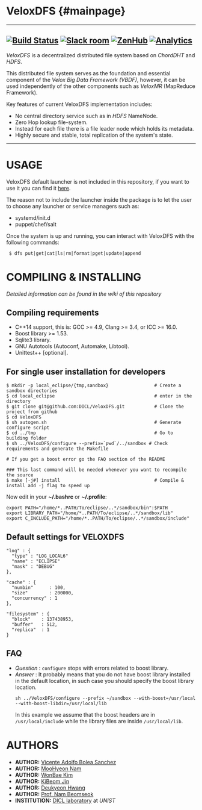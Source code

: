 VeloxDFS  {#mainpage}
========
---
[![Build Status](https://travis-ci.org/DICL/VeloxDFS.svg?branch=master)](https://travis-ci.org/DICL/VeloxDFS)
[![Slack room](https://img.shields.io/badge/slack-join-pink.svg)](https://dicl.slack.com/messages/general/)
[![ZenHub](https://raw.githubusercontent.com/ZenHubIO/support/master/zenhub-badge.png)](https://zenhub.com)
[![Analytics](https://ga-beacon.appspot.com/UA-87474237-1/veloxdfs)](https://github.com/DICL/VeloxDFS)
---

_VeloxDFS_ is a decentralized distributed file system based on _ChordDHT_ and _HDFS_.

This distributed file system serves as the foundation and essential component of the _Velox Big Data Framework (VBDF)_, 
however, it can be used independently of the other components such as _VeloxMR_ (MapReduce Framework).

Key features of current VeloxDFS implementation includes:
 - No central directory service such as in _HDFS_ NameNode.
 - Zero Hop lookup file-system.
 - Instead for each file there is a file leader node which holds its metadata.
 - Highly secure and stable, total replication of the system's state.

---

USAGE
=====
VeloxDFS default launcher is not included in this repository, if you want to use it you can find it [here](https://github.com/DICL/eclipsed).

The reason not to include the launcher inside the package is to let the user to choose any launcher or service managers such as:
 - systemd/init.d
 - puppet/chef/salt
 
Once the system is up and running, you can interact with VeloxDFS with the following commands:
```
 $ dfs put|get|cat|ls|rm|format|pget|update|append
```

COMPILING & INSTALLING
======================

_Detailed information can be found in the wiki of this repository_

Compiling requirements
----------------------
 - C++14 support, this is: GCC >= 4.9, Clang >= 3.4, or ICC >= 16.0.
 - Boost library >= 1.53.
 - Sqlite3 library.
 - GNU Autotools (Autoconf, Automake, Libtool).
 - Unittest++ [optional].

For single user installation for developers
-------------------------------------------

    $ mkdir -p local_eclipse/{tmp,sandbox}                 # Create a sandbox directories
    $ cd local_eclipse                                     # enter in the directory
    $ git clone git@github.com:DICL/VeloxDFS.git           # Clone the project from github
    $ cd VeloxDFS
    $ sh autogen.sh                                        # Generate configure script 
    $ cd ../tmp                                            # Go to building folder
    $ sh ../VeloxDFS/configure --prefix=`pwd`/../sandbox # Check requirements and generate the Makefile

    # If you get a boost error go the FAQ section of the README

    ### This last command will be needed whenever you want to recompile the source
    $ make [-j#] install                                   # Compile & install add -j flag to speed up

Now edit in your **~/.bashrc** or **~/.profile**:

    export PATH="/home/*..PATH/To/eclipse/..*/sandbox/bin":$PATH
    export LIBRARY_PATH="/home/*..PATH/To/eclipse/..*/sandbox/lib"
    export C_INCLUDE_PATH="/home/*..PATH/To/eclipse/..*/sandbox/include"


Default settings for VELOXDFS 
-----------------------------

    "log" : {
      "type" : "LOG_LOCAL6"
      "name" : "ECLIPSE"
      "mask" : "DEBUG"
    },

    "cache" : {
      "numbin"      : 100,
      "size"        : 200000,
      "concurrency" : 1
    },

    "filesystem" : {
      "block"    : 137438953,
      "buffer"   : 512,
      "replica"  : 1
    }

FAQ
---

- _Question_ : `configure` stops with errors related to boost library.
- _Answer_ : It probably means that you do not have boost library installed in
  the default location, in such case you should specify the boost library location.
  ```
  sh ../VeloxDFS/configure --prefix ~/sandbox --with-boost=/usr/local --with-boost-libdir=/usr/local/lib
  ```
  In this example we assume that the boost headers are in `/usr/local/include` while the library files
  are inside `/usr/local/lib`.

AUTHORS
=======

 - __AUTHOR:__ [Vicente Adolfo Bolea Sanchez](http://vicentebolea.me)
 - __AUTHOR:__ [MooHyeon Nam](https://github.com/nammh)
 - __AUTHOR:__ [WonBae Kim](https://github.com/zwigul)
 - __AUTHOR:__ [KiBeom Jin](https://github.com/kbjin)
 - __AUTHOR:__ [Deukyeon Hwang](https://github.com/deukyeon)
 - __AUTHOR:__ [Prof. Nam Beomseok](http://dicl.unist.ac.kr)
 - __INSTITUTION:__ [DICL laboratory](http://dicl.unist.ac.kr) at _UNIST_ 
